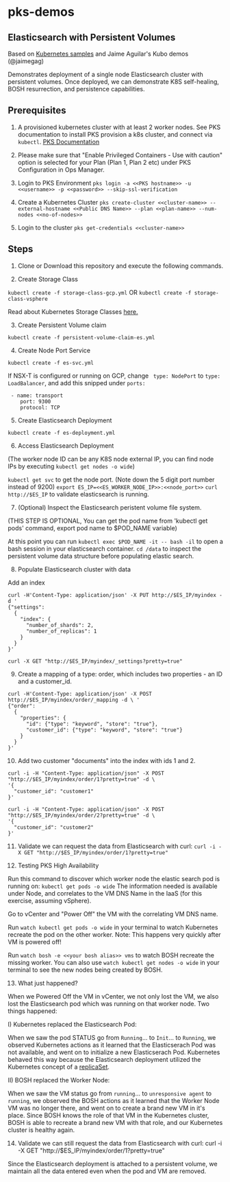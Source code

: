# pks-demos

## Elasticsearch with Persistent Volumes

Based on [Kubernetes samples](https://github.com/kubernetes/examples/tree/master/staging/elasticsearch) and Jaime Aguilar's Kubo demos (@jaimegag)

Demonstrates deployment of a single node Elasticsearch cluster with persistent volumes. Once deployed, we can demonstrate K8S self-healing, BOSH resurrection, and persistence capabilities.

## Prerequisites
1. A provisioned kubernetes cluster with at least 2 worker nodes. See PKS documentation to install PKS provision a k8s cluster, and connect via `kubectl`. [PKS Documentation](https://docs.pivotal.io/runtimes/pks/1-0/)

2. Please make sure that "Enable Privileged Containers - Use with caution" option is selected for your Plan (Plan 1, Plan 2 etc) under PKS Configuration in Ops Manager.

3. Login to PKS Environment `pks login -a <<PKS hostname>> -u <<username>> -p <<password>> --skip-ssl-verification`

4. Create a Kubernetes Cluster `pks create-cluster <<cluster-name>> --external-hostname <<Public DNS Name>> --plan <<plan-name>> --num-nodes <<no-of-nodes>>`

5. Login to the cluster `pks get-credentials <<cluster-name>>`

## Steps

1. Clone or Download this repository and execute the following commands.

2. Create Storage Class

`kubectl create -f storage-class-gcp.yml` OR
`kubectl create -f storage-class-vsphere`

Read about Kubernetes Storage Classes [here.](https://kubernetes.io/docs/concepts/storage/storage-classes/)

3. Create Persistent Volume claim

`kubectl create -f persistent-volume-claim-es.yml`

4. Create Node Port Service

`kubectl create -f es-svc.yml`

If NSX-T is configured or running on GCP, change ` type: NodePort` to `type: LoadBalancer`, and add this snipped under `ports:`
```
 - name: transport
    port: 9300
    protocol: TCP
```

5. Create Elasticsearch Deployment

`kubectl create -f es-deployment.yml`


6. Access Elasticsearch Deployment

(The worker node ID can be any K8S node external IP, you can find node IPs by executing `kubectl get nodes -o wide`)

`kubectl get svc` to get the node port. (Note down the 5 digit port number instead of 9200)
`export ES_IP=<<ES_WORKER_NODE_IP>>:<<node_port>>`
`curl http://$ES_IP` to validate elasticsearch is running.

7. (Optional) Inspect the Elasticsearch peristent volume file system.

(THIS STEP IS OPTIONAL, You can get the pod name from 'kubectl get pods' command, export pod name to $POD_NAME variable)

At this point you can run `kubectl exec $POD_NAME -it -- bash -il` to open a bash session in your elasticsearch container.
`cd /data` to inspect the persistent volume data structure before populating elastic search.

8. Populate Elasticsearch cluster with data

Add an index
```
curl -H'Content-Type: application/json' -X PUT http://$ES_IP/myindex -d '
{"settings":
  {
    "index": {
      "number_of_shards": 2,
      "number_of_replicas": 1
    }
  }
}'
```

`curl -X GET "http://$ES_IP/myindex/_settings?pretty=true"`

9. Create a mapping of a type: order, which includes two properties - an ID and a customer_id.
```
curl -H'Content-Type: application/json' -X POST http://$ES_IP/myindex/order/_mapping -d \ '
{"order":
  {
    "properties": {
      "id": {"type": "keyword", "store": "true"},
      "customer_id": {"type": "keyword", "store": "true"}
    }
  }
}'
```

10. Add two customer "documents" into the index with ids 1 and 2.
```
curl -i -H "Content-Type: application/json" -X POST "http://$ES_IP/myindex/order/1?pretty=true" -d \
'{
  "customer_id": "customer1"
}'

curl -i -H "Content-Type: application/json" -X POST "http://$ES_IP/myindex/order/2?pretty=true" -d \
'{
  "customer_id": "customer2"
}'
```

11. Validate we can request the data from Elasticsearch with curl:
`curl -i -X GET "http://$ES_IP/myindex/order/1?pretty=true"`

12. Testing PKS High Availability

Run this command to discover which worker node the elastic search pod is running on:
`kubectl get pods -o wide`
The information needed is available under Node, and correlates to the VM DNS Name in the IaaS (for this exercise, assuming vSphere).

Go to vCenter and "Power Off" the VM with the correlating VM DNS name.

Run `watch kubectl get pods -o wide` in your terminal to watch Kubernetes recreate the pod on the other worker. Note: This happens very quickly after VM is powered off!

Run `watch bosh -e <<your bosh alias>> vms` to watch BOSH recreate the missing worker. You can also use `watch kubectl get nodes -o wide`  in your terminal to see the new nodes being created by BOSH.

13. What just happened?

When we Powered Off the VM in vCenter, we not only lost the VM, we also lost the Elasticsearch pod which was running on that worker node. Two things happened:

I) Kubernetes replaced the Elasticsearch Pod:

When we saw the pod STATUS go from `Running`... to `Init`... to `Running`, we observed Kubernetes actions as it learned that the Elasticserach Pod was not available, and went on to initialize a new Elasticserach Pod. Kubernetes behaved this way because the Elasticsearch deployment utilized the Kubernetes concept of a [replicaSet](https://kubernetes.io/docs/concepts/workloads/controllers/replicaset/).

II) BOSH replaced the Worker Node:

When we saw the VM status go from  `running`... to `unresponsive agent` to `running`, we observed the BOSH actions as it learned that the Worker Node VM was no longer there, and went on to create a brand new VM in it's place. Since BOSH knows the role of that VM in the Kubernetes cluster, BOSH is able to recreate a brand new VM with that role, and our Kubernetes cluster is healthy again.

14. Validate we can still request the data from Elasticsearch with curl: curl -i -X GET "http://$ES_IP/myindex/order/1?pretty=true"

Since the Elasticsearch deployment is attached to a persistent volume, we maintain all the data entered even when the pod and VM are removed.
